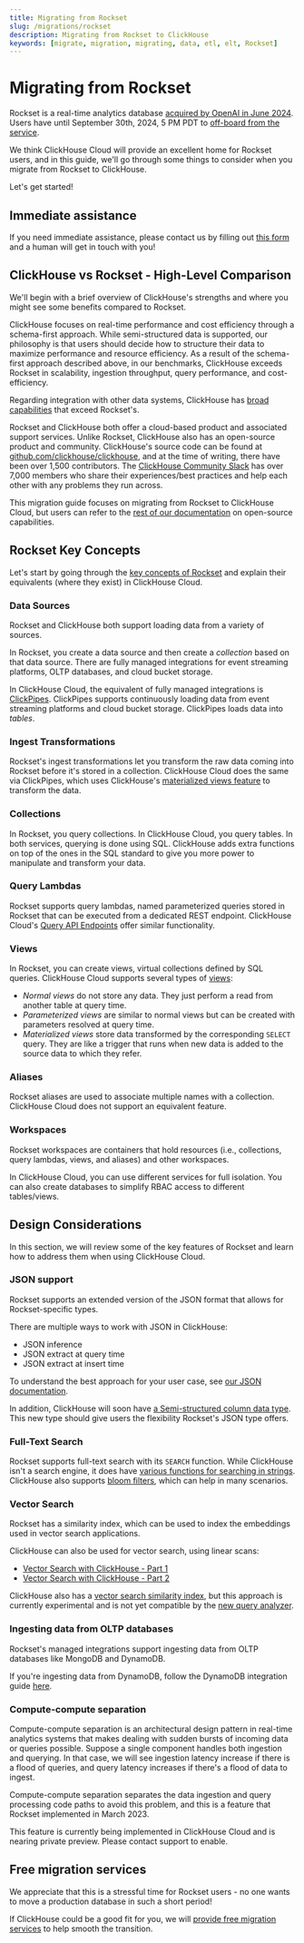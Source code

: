 ```yaml
---
title: Migrating from Rockset
slug: /migrations/rockset
description: Migrating from Rockset to ClickHouse
keywords: [migrate, migration, migrating, data, etl, elt, Rockset]
---
```


# Migrating from Rockset

Rockset is a real-time analytics database [acquired by OpenAI in June 2024](https://rockset.com/blog/openai-acquires-rockset/).
Users have until September 30th, 2024, 5 PM PDT to [off-board from the service](https://docs.rockset.com/documentation/docs/faq).

We think ClickHouse Cloud will provide an excellent home for Rockset users, and in this guide, we'll go through some things to consider when you migrate from Rockset to ClickHouse.

Let's get started!

## Immediate assistance

If you need immediate assistance, please contact us by filling out [this form](https://clickhouse.com/company/contact?loc=docs-rockest-migrations) and a human will get in touch with you! 


## ClickHouse vs Rockset - High-Level Comparison

We'll begin with a brief overview of ClickHouse's strengths and where you might see some benefits compared to Rockset.

ClickHouse focuses on real-time performance and cost efficiency through a schema-first approach. 
While semi-structured data is supported, our philosophy is that users should decide how to structure their data to maximize performance and resource efficiency. 
As a result of the schema-first approach described above, in our benchmarks, ClickHouse exceeds Rockset in scalability, ingestion throughput, query performance, and cost-efficiency.

Regarding integration with other data systems, ClickHouse has [broad capabilities](/integrations) that exceed Rockset's.

Rockset and ClickHouse both offer a cloud-based product and associated support services.
Unlike Rockset, ClickHouse also has an open-source product and community.
ClickHouse's source code can be found at [github.com/clickhouse/clickhouse](https://github.com/clickhouse/clickhouse), and at the time of writing, there have been over 1,500 contributors.
The [ClickHouse Community Slack](https://clickhouse.com/slack) has over 7,000 members who share their experiences/best practices and help each other with any problems they run across.

This migration guide focuses on migrating from Rockset to ClickHouse Cloud, but users can refer to the [rest of our documentation](/) on open-source capabilities.

## Rockset Key Concepts

Let's start by going through the [key concepts of Rockset](https://docs.rockset.com/documentation/docs/key-concepts) and explain their equivalents (where they exist) in ClickHouse Cloud.

### Data Sources

Rockset and ClickHouse both support loading data from a variety of sources. 

In Rockset, you create a data source and then create a _collection_ based on that data source.
There are fully managed integrations for event streaming platforms, OLTP databases, and cloud bucket storage.

In ClickHouse Cloud, the equivalent of fully managed integrations is [ClickPipes](/integrations/clickpipes).
ClickPipes supports continuously loading data from event streaming platforms and cloud bucket storage.
ClickPipes loads data into _tables_.

### Ingest Transformations

Rockset's ingest transformations let you transform the raw data coming into Rockset before it's stored in a collection.
ClickHouse Cloud does the same via ClickPipes, which uses ClickHouse's [materialized views feature](/guides/developer/cascading-materialized-views) to transform the data.

### Collections

In Rockset, you query collections. In ClickHouse Cloud, you query tables.
In both services, querying is done using SQL.
ClickHouse adds extra functions on top of the ones in the SQL standard to give you more power to manipulate and transform your data.

### Query Lambdas

Rockset supports query lambdas, named parameterized queries stored in Rockset that can be executed from a dedicated REST endpoint.
ClickHouse Cloud's [Query API Endpoints](/cloud/get-started/query-endpoints) offer similar functionality.

### Views

In Rockset, you can create views, virtual collections defined by SQL queries.
ClickHouse Cloud supports several types of [views](/sql-reference/statements/create/view):

* _Normal views_ do not store any data. They just perform a read from another table at query time.
* _Parameterized views_ are similar to normal views but can be created with parameters resolved at query time.
* _Materialized views_ store data transformed by the corresponding `SELECT` query. They are like a trigger that runs when new data is added to the source data to which they refer.

### Aliases

Rockset aliases are used to associate multiple names with a collection.
ClickHouse Cloud does not support an equivalent feature.

### Workspaces

Rockset workspaces are containers that hold resources (i.e., collections, query lambdas, views, and aliases) and other workspaces.

In ClickHouse Cloud, you can use different services for full isolation.
You can also create databases to simplify RBAC access to different tables/views. 

## Design Considerations

In this section, we will review some of the key features of Rockset and learn how to address them when using ClickHouse Cloud. 

### JSON support

Rockset supports an extended version of the JSON format that allows for Rockset-specific types.

There are multiple ways to work with JSON in ClickHouse:

* JSON inference
* JSON extract at query time
* JSON extract at insert time

To understand the best approach for your user case, see [our JSON documentation](/integrations/data-formats/json/overview).

In addition, ClickHouse will soon have [a Semi-structured column data type](https://github.com/ClickHouse/ClickHouse/issues/54864).
This new type should give users the flexibility Rockset's JSON type offers.

### Full-Text Search

Rockset supports full-text search with its `SEARCH` function.
While ClickHouse isn't a search engine, it does have [various functions for searching in strings](/sql-reference/functions/string-search-functions). 
ClickHouse also supports [bloom filters](/optimize/skipping-indexes), which can help in many scenarios.

### Vector Search

Rockset has a similarity index, which can be used to index the embeddings used in vector search applications.

ClickHouse can also be used for vector search, using linear scans:
- [Vector Search with ClickHouse - Part 1](https://clickhouse.com/blog/vector-search-clickhouse-p1?loc=docs-rockest-migrations)
- [Vector Search with ClickHouse - Part 2](https://clickhouse.com/blog/vector-search-clickhouse-p2?loc=docs-rockest-migrations)

ClickHouse also has a [vector search similarity index](/engines/table-engines/mergetree-family/annindexes), but this approach is currently experimental and is not yet compatible by the [new query analyzer](/guides/developer/understanding-query-execution-with-the-analyzer). 

### Ingesting data from OLTP databases

Rockset's managed integrations support ingesting data from OLTP databases like MongoDB and DynamoDB.

If you're ingesting data from DynamoDB, follow the DynamoDB integration guide [here](/integrations/data-ingestion/dbms/dynamodb/index.md).

### Compute-compute separation

Compute-compute separation is an architectural design pattern in real-time analytics systems that makes dealing with sudden bursts of incoming data or queries possible.
Suppose a single component handles both ingestion and querying. 
In that case, we will see ingestion latency increase if there is a flood of queries, and query latency increases if there's a flood of data to ingest.

Compute-compute separation separates the data ingestion and query processing code paths to avoid this problem, and this is a feature that Rockset implemented in March 2023.

This feature is currently being implemented in ClickHouse Cloud and is nearing private preview. Please contact support to enable.

## Free migration services

We appreciate that this is a stressful time for Rockset users - no one wants to move a production database in such a short period!

If ClickHouse could be a good fit for you, we will [provide free migration services](https://clickhouse.com/comparison/rockset?loc=docs-rockest-migrations) to help smooth the transition. 
